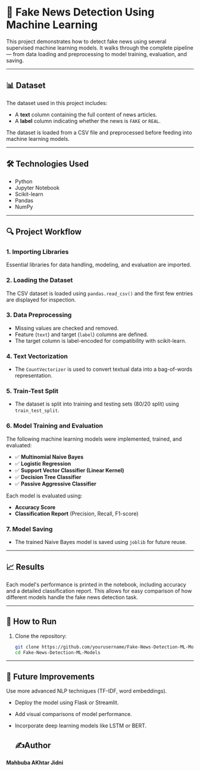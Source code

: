 # 📰 Fake News Detection Using Machine Learning

This project demonstrates how to detect fake news using several supervised machine learning models. It walks through the complete pipeline — from data loading and preprocessing to model training, evaluation, and saving.

---

## 📊 Dataset

The dataset used in this project includes:

- A **text** column containing the full content of news articles.
- A **label** column indicating whether the news is `FAKE` or `REAL`.

The dataset is loaded from a CSV file and preprocessed before feeding into machine learning models.

---

## 🛠️ Technologies Used

- Python
- Jupyter Notebook
- Scikit-learn
- Pandas
- NumPy

---

## 🔍 Project Workflow

### 1. **Importing Libraries**
Essential libraries for data handling, modeling, and evaluation are imported.

### 2. **Loading the Dataset**
The CSV dataset is loaded using `pandas.read_csv()` and the first few entries are displayed for inspection.

### 3. **Data Preprocessing**
- Missing values are checked and removed.
- Feature (`text`) and target (`label`) columns are defined.
- The target column is label-encoded for compatibility with scikit-learn.

### 4. **Text Vectorization**
- The `CountVectorizer` is used to convert textual data into a bag-of-words representation.

### 5. **Train-Test Split**
- The dataset is split into training and testing sets (80/20 split) using `train_test_split`.

### 6. **Model Training and Evaluation**
The following machine learning models were implemented, trained, and evaluated:

- ✅ **Multinomial Naive Bayes**
- ✅ **Logistic Regression**
- ✅ **Support Vector Classifier (Linear Kernel)**
- ✅ **Decision Tree Classifier**
- ✅ **Passive Aggressive Classifier**

Each model is evaluated using:
- **Accuracy Score**
- **Classification Report** (Precision, Recall, F1-score)

### 7. **Model Saving**
- The trained Naive Bayes model is saved using `joblib` for future reuse.

---

## 📈 Results

Each model's performance is printed in the notebook, including accuracy and a detailed classification report. This allows for easy comparison of how different models handle the fake news detection task.

---

## 💾 How to Run

1. Clone the repository:
   ```bash
   git clone https://github.com/yourusername/Fake-News-Detection-ML-Models.git
   cd Fake-News-Detection-ML-Models
---

## 📌 Future Improvements
Use more advanced NLP techniques (TF-IDF, word embeddings).

- Deploy the model using Flask or Streamlit.

- Add visual comparisons of model performance.

- Incorporate deep learning models like LSTM or BERT.

  ## ✍Author
 **Mahbuba AKhtar Jidni**
